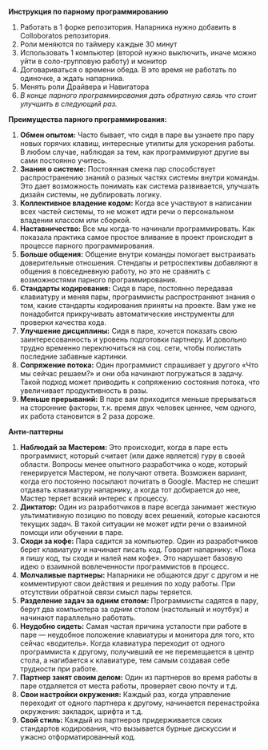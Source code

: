 **Инструкция по парному программированию**
1. Работать в 1 форке репозитория. Напарника нужно добавить в Colloboratos репозитория.
1. Роли меняются по таймеру каждые 30 минут
1. Использовать 1 компьютер (второй нужно выключить, иначе можно уйти в соло-групповую работу) и монитор
1. Договариваться о времени обеда. В это время не работать по одиночке, а ждать напарника.
1. Менять роли Драйвера и Навигатора
1. *В конце парного программирования дать обратную связь что стоит улучшить в следующий раз.*

**Преимущества парного программирования:**
1. **Обмен опытом:** Часто бывает, что сидя в паре вы узнаете про пару новых горячих клавиш, интересные утилиты для ускорения работы. В любом случае, наблюдая за тем, как программируют другие вы сами постоянно учитесь.
1. **Знания о системе:** Постоянная смена пар способствует распространению знаний о разных частях системы внутри команды. Это дает возможность понимать как система развивается, улучшать дизайн системы, не дублировать логику.
1. **Коллективное владение кодом:** Когда все участвуют в написании всех частей системы, то не может идти речи о персональном владении классом или сборкой.
1. **Наставничество:** Все мы когда-то начинали программировать. Как показала практика самое простое вливание в проект происходит в процессе парного программирования.
1. **Больше общения:** Общение внутри команды помогает выстраивать доверительные отношения. Стендапы и ретроспективы добавляют в общения в повседневную работу, но это не сравнить с возможностями парного программирования.
1. **Стандарты кодирования:** Сидя в паре, постоянно передавая клавиатуру и меняя пары, программисты распространяют знания о том, какие стандарты кодирования приняты на проекте. Вам уже не понадобится прикручивать автоматические инструменты для проверки качества кода.
1. **Улучшение дисциплины:** Сидя в паре, хочется показать свою заинтересованность и уровень подготовки партнеру. И довольно трудно временно переключиться на соц. сети, чтобы полистать последние забавные картинки.
1. **Сопряжение потока:** Один программист спрашивает у другого «Что мы сейчас решаем?» и они оба начинают погружаться в задачу. Такой подход может приводить к сопряжению состояния потока, что увеличивает продуктивность в разы.
1. **Меньше прерываний:** В паре вам приходится меньше прерываться на сторонние факторы, т.к. время двух человек ценнее, чем одного, их работа становится в 2 раза дороже.

**Анти-паттерны**
1. **Наблюдай за Мастером:** Это происходит, когда в паре есть программист, который считает (или даже является) гуру в своей области. Вопросы менее опытного разработчика о коде, который генерируется Мастером, не получают ответа. Возможен вариант, когда его постоянно посылают почитать в Google. Мастер не спешит отдавать клавиатуру напарнику, а когда тот добирается до нее, Мастер теряет всякий интерес к процессу.
1. **Диктатор:** Один из разработчиков в паре всегда занимает жесткую ультимативную позицию по поводу всех решений, которые касаются текущих задач. В такой ситуации не может идти речи о взаимной помощи или обучении в паре.
1. **Сходи за кофе:** Пара садится за компьютер. Один из разработчиков берет клавиатуру и начинает писать код. Говорит напарнику: «Пока я пишу код, ты сходи и налей нам кофе». Это нарушает базовую идею о взаимной вовлеченности программистов в процесс.
1. **Молчаливые партнеры:** Напарники не общаются друг с другом и не комментируют свои действия и решения по ходу работы. При отсутствии обратной связи смысл пары теряется.
1. **Разделение задач за одним столом:** Программисты садятся в пару, берут два компьютера за одним столом (настольный и ноутбук) и начинают параллельно работать.
1. **Неудобно сидеть:** Самая частая причина усталости при работе в паре — неудобное положение клавиатуры и монитора для того, кто сейчас «водитель». Когда клавиатура переходит от одного программиста к другому, получивший ее не перемещается в центр стола, а нагибается к клавиатуре, тем самым создавая себе трудности при работе.
1. **Партнер занят своим делом:** Один из партнеров во время работы в паре отдаляется от места работы, проверяет свою почту и т.д.
1. **Свои настройки окружения:** Каждый раз, когда управление переходит от одного партнера к другому, начинается перенастройка окружения: закладок, шрифта и т.д.
1. **Свой стиль:** Каждый из партнеров придерживается своих стандартов кодирования, что вызывается бурные дискуссии и ужасно отформатированный код.